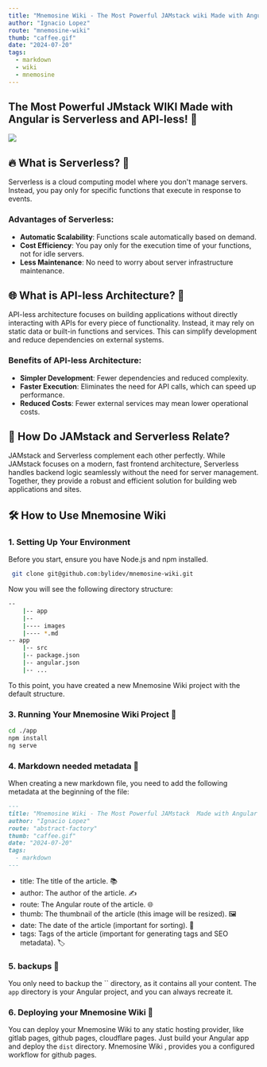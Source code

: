 ```yaml
---
title: "Mnemosine Wiki - The Most Powerful JAMstack wiki Made with Angular is Serverless and API-less!"
author: "Ignacio Lopez"
route: "mnemosine-wiki"
thumb: "caffee.gif"
date: "2024-07-20"
tags:
  - markdown
  - wiki
  - mnemosine
---
```


## The Most Powerful JMstack WIKI Made with Angular is Serverless and API-less! 💪

![](./images/caffee.gif)

## 🔥 **What is Serverless?** 🚀

Serverless is a cloud computing model where you don't manage servers. Instead, you pay only for specific functions that
execute in response to events.

### **Advantages of Serverless:**

- **Automatic Scalability**: Functions scale automatically based on demand.
- **Cost Efficiency**: You pay only for the execution time of your functions, not for idle servers.
- **Less Maintenance**: No need to worry about server infrastructure maintenance.

## 🌐 **What is API-less Architecture?** 🤔

API-less architecture focuses on building applications without directly interacting with APIs for every piece of
functionality. Instead, it may rely on static data or built-in functions and services. This can simplify development and
reduce dependencies on external systems.

### **Benefits of API-less Architecture:**

- **Simpler Development**: Fewer dependencies and reduced complexity.
- **Faster Execution**: Eliminates the need for API calls, which can speed up performance.
- **Reduced Costs**: Fewer external services may mean lower operational costs.

## 🎉 **How Do JAMstack and Serverless Relate?**

JAMstack and Serverless complement each other perfectly. While JAMstack focuses on a modern, fast frontend architecture,
Serverless handles backend logic seamlessly without the need for server management. Together, they provide a robust and
efficient solution for building web applications and sites.

## 🛠️ **How to Use Mnemosine Wiki**

### **1. Setting Up Your Environment**

Before you start, ensure you have Node.js and npm installed.

```bash
 git clone git@github.com:bylidev/mnemosine-wiki.git
```

Now you will see the following directory structure:

```bash
-- 
    |-- app
    |-- 
    |---- images
    |---- *.md
-- app
    |-- src
    |-- package.json
    |-- angular.json
    |-- ...
```
To this point, you have created a new Mnemosine Wiki  project with the default structure. 


### **3. Running Your Mnemosine Wiki  Project 🚀**

```bash
cd ./app
npm install
ng serve
```

### **4. Markdown needed metadata 📝**
When creating a new markdown file, you need to add the following metadata at the beginning of the file:

```markdown
---
title: "Mnemosine Wiki - The Most Powerful JAMstack  Made with Angular is Serverless and API-less!"
author: "Ignacio Lopez"
route: "abstract-factory"
thumb: "caffee.gif"
date: "2024-07-20"
tags:
  - markdown
---
```
- title: The title of the article. 📚
- author: The author of the article. ✍️
- route: The Angular route of the article. 🌐
- thumb: The thumbnail of the article (this image will be resized). 🖼️
- date: The date of the article (important for sorting). 📅
- tags: Tags of the article (important for generating tags and SEO metadata). 🏷️

### 5. backups  💾
You only need to backup the `` directory, as it contains all your content. The `app` directory is your Angular project, and you can always recreate it.

### 6. Deploying your Mnemosine Wiki  🚀
You can deploy your Mnemosine Wiki  to any static hosting provider, like gitlab pages, github pages, cloudflare pages. Just build your Angular app and deploy the `dist` directory.
Mnemosine Wiki , provides you a configured workflow for github pages.

